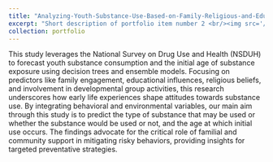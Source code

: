 ```yaml
---
title: "Analyzing-Youth-Substance-Use-Based-on-Family-Religious-and-Education-background"
excerpt: "Short description of portfolio item number 2 <br/><img src='/images/500x300.png'>"
collection: portfolio
---
```

This study leverages the National Survey on Drug Use and Health (NSDUH) to forecast youth substance consumption and the initial age of substance exposure using decision trees and ensemble models. Focusing on predictors like family engagement, educational influences, religious beliefs, and involvement in developmental group activities, this research underscores how early life experiences shape attitudes towards substance use. By integrating behavioral and environmental variables, our main aim through this study is to predict the type of substance that may be used or whether the substance would be used or not, and the age at which initial use occurs. The findings advocate for the critical role of familial and community support in mitigating risky behaviors, providing insights for targeted preventative strategies.




